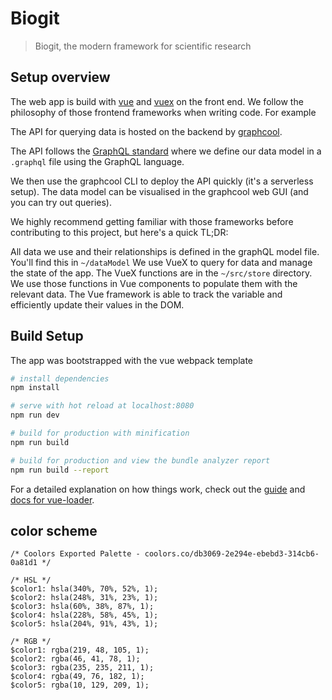 # Biogit

> Biogit, the modern framework for scientific research

## Setup overview

The web app is build with [vue](https://vuejs.org/) and [vuex](https://vuex.vuejs.org/en/intro.html)
on the front end. We follow the philosophy of those frontend frameworks
when writing code. For example 

The API for querying data is hosted on the backend by [graphcool](https://www.graph.cool/).

The API follows the [GraphQL standard](http://graphql.org/) where we define
our data model in a `.graphql` file using the GraphQL language. 

We then use the graphcool CLI to deploy the API quickly (it's a serverless setup).
The data model can be visualised in the graphcool web GUI (and you can try out queries).

We highly recommend getting familiar with those frameworks before contributing to this project,
but here's a quick TL;DR:

All data we use and their relationships is defined in the graphQL model file. 
You'll find this in `~/dataModel`
We use VueX to query for data and manage the state of the app. 
The VueX functions are in the `~/src/store` directory.
We use those functions in Vue components to populate them with the relevant data.
The Vue framework is able to track the variable and efficiently update their values
in the DOM.

## Build Setup

The app was bootstrapped with the vue webpack template

``` bash
# install dependencies
npm install

# serve with hot reload at localhost:8080
npm run dev

# build for production with minification
npm run build

# build for production and view the bundle analyzer report
npm run build --report
```

For a detailed explanation on how things work, check out the [guide](http://vuejs-templates.github.io/webpack/) and [docs for vue-loader](http://vuejs.github.io/vue-loader).

## color scheme

```
/* Coolors Exported Palette - coolors.co/db3069-2e294e-ebebd3-314cb6-0a81d1 */

/* HSL */
$color1: hsla(340%, 70%, 52%, 1);
$color2: hsla(248%, 31%, 23%, 1);
$color3: hsla(60%, 38%, 87%, 1);
$color4: hsla(228%, 58%, 45%, 1);
$color5: hsla(204%, 91%, 43%, 1);

/* RGB */
$color1: rgba(219, 48, 105, 1);
$color2: rgba(46, 41, 78, 1);
$color3: rgba(235, 235, 211, 1);
$color4: rgba(49, 76, 182, 1);
$color5: rgba(10, 129, 209, 1);
```
